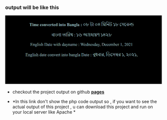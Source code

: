 ### output will be like this 

![image](/output.PNG "output")

 

- checkout the project output on github **[pages](https://sufia-iiuc03.github.io/bangla_date_and_time_php_with_js/)**

- *In this link don't show the php code output so , if you want to see the actual output of this project , u can download this project and run on your local server like Apache *
